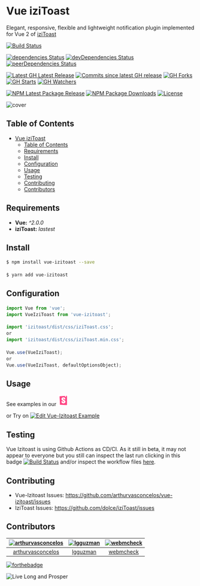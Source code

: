 # Vue iziToast

Elegant, responsive, flexible and lightweight notification plugin implemented for Vue 2 of [iziToast](https://github.com/dolce/iziToast)

[![Build Status](https://img.shields.io/endpoint.svg?url=https%3A%2F%2Factions-badge.atrox.dev%2Farthurvasconcelos%2Fvue-izitoast%2Fbadge&style=flat-square)](https://actions-badge.atrox.dev/arthurvasconcelos/vue-izitoast/goto)

[![dependencies Status](https://david-dm.org/arthurvasconcelos/vue-izitoast/status.svg?style=flat-square)](https://david-dm.org/arthurvasconcelos/vue-izitoast)
[![devDependencies Status](https://david-dm.org/arthurvasconcelos/vue-izitoast/dev-status.svg?style=flat-square)](https://david-dm.org/arthurvasconcelos/vue-izitoast?type=dev)
[![peerDependencies Status](https://david-dm.org/arthurvasconcelos/vue-izitoast/peer-status.svg?style=flat-square)](https://david-dm.org/arthurvasconcelos/vue-izitoast?type=peer)

[![Latest GH Latest Release](https://img.shields.io/github/release/arthurvasconcelos/vue-izitoast.svg?style=flat-square)](https://github.com/arthurvasconcelos/vue-izitoast/releases/latest)
[![Commits since latest GH release](https://img.shields.io/github/commits-since/arthurvasconcelos/vue-izitoast/latest.svg?style=flat-square)](https://github.com/arthurvasconcelos/vue-izitoast/commits/master)
[![GH Forks](https://img.shields.io/github/forks/arthurvasconcelos/vue-izitoast.svg?style=flat-square)](https://github.com/arthurvasconcelos/vue-izitoast/network)
[![GH Starts](https://img.shields.io/github/stars/arthurvasconcelos/vue-izitoast.svg?style=flat-square)](https://github.com/arthurvasconcelos/vue-izitoast/stargazers)
[![GH Watchers](https://img.shields.io/github/watchers/arthurvasconcelos/vue-izitoast.svg?style=flat-square)](https://github.com/arthurvasconcelos/vue-izitoast/watchers)

[![NPM Latest Package Release](https://img.shields.io/npm/v/vue-izitoast.svg?style=flat-square)](https://www.npmjs.com/package/vue-izitoast)
[![NPM Package Downloads](https://img.shields.io/npm/dt/vue-izitoast.svg?style=flat-square)](https://www.npmjs.com/package/vue-izitoast)
[![License](https://img.shields.io/github/license/arthurvasconcelos/vue-izitoast.svg?style=flat-square)](https://github.com/arthurvasconcelos/vue-izitoast/blob/master/LICENSE)

![cover](http://i.imgur.com/NKk7Rxm.png)

## Table of Contents

- [Vue iziToast](#vue-izitoast)
  - [Table of Contents](#table-of-contents)
  - [Requirements](#requirements)
  - [Install](#install)
  - [Configuration](#configuration)
  - [Usage](#usage)
  - [Testing](#testing)
  - [Contributing](#contributing)
  - [Contributors](#contributors)

## Requirements

- **Vue:** _^2.0.0_
- **iziToast:** _lastest_

## Install

```sh
$ npm install vue-izitoast --save

$ yarn add vue-izitoast
```

## Configuration

```javascript
import Vue from 'vue';
import VueIziToast from 'vue-izitoast';

import 'izitoast/dist/css/iziToast.css';
or
import 'izitoast/dist/css/iziToast.min.css';

Vue.use(VueIziToast);
or
Vue.use(VueIziToast, defaultOptionsObject);
```

## Usage

See examples in our [<img src="resources/storybook-logo.png" alt="Storybook" width="30">](https://arthurvasconcelos.com.br/vue-izitoast)

or Try on [![Edit Vue-Izitoast Example](https://codesandbox.io/static/img/play-codesandbox.svg)](https://codesandbox.io/s/8l1y3mn8rl)

## Testing

Vue Izitoast is using Github Actions as CD/CI. As it still in beta, it may not appear to everyone but you still can inspect the last run clicking in this badge [![Build Status](https://img.shields.io/endpoint.svg?url=https%3A%2F%2Factions-badge.atrox.dev%2Farthurvasconcelos%2Fvue-izitoast%2Fbadge&style=flat-square)](https://actions-badge.atrox.dev/arthurvasconcelos/vue-izitoast/goto) and/or inspect the workflow files [here](https://github.com/arthurvasconcelos/vue-izitoast/tree/master/.github/workflows).

## Contributing

- Vue-Izitoast Issues: https://github.com/arthurvasconcelos/vue-izitoast/issues
- IziToast Issues: https://github.com/dolce/iziToast/issues

## Contributors

<!-- Contributors start -->
[<img alt="arthurvasconcelos" src="https://avatars3.githubusercontent.com/u/1286768?v=4&s=117" width="117">](https://github.com/arthurvasconcelos) |[<img alt="lgguzman" src="https://avatars3.githubusercontent.com/u/7071825?v=4&s=117" width="117">](https://github.com/lgguzman) |[<img alt="webmcheck" src="https://avatars2.githubusercontent.com/u/1275723?v=4&s=117" width="117">](https://github.com/webmcheck) |
:---: |:---: |:---: |
[arthurvasconcelos](https://github.com/arthurvasconcelos) |[lgguzman](https://github.com/lgguzman) |[webmcheck](https://github.com/webmcheck) |
<!-- Contributors end -->

[![forthebadge](http://forthebadge.com/images/badges/built-with-love.svg)](http://forthebadge.com)

![Live Long and Prosper](http://i.imgur.com/wtGmSKO.png)
